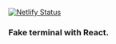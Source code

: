 [![Netlify Status](https://api.netlify.com/api/v1/badges/d6acf057-ba8e-4ae4-a0c4-cee5b503be88/deploy-status)](https://app.netlify.com/sites/caglarbash/deploys)

### Fake terminal with React.